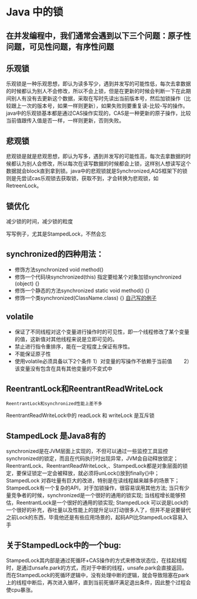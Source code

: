 #  Java 中的锁

## 在并发编程中，我们通常会遇到以下三个问题：原子性问题，可见性问题，有序性问题
## 乐观锁
乐观锁是一种乐观思想，即认为读多写少，遇到并发写的可能性低，每次去拿数据的时候都认为别人不会修改，所以不会上锁，但是在更新的时候会判断一下在此期间别人有没有去更新这个数据，采取在写时先读出当前版本号，然后加锁操作（比较跟上一次的版本号，如果一样则更新），如果失败则要重复读-比较-写的操作。java中的乐观锁基本都是通过CAS操作实现的，CAS是一种更新的原子操作，比较当前值跟传入值是否一样，一样则更新，否则失败。

## 悲观锁
悲观锁是就是悲观思想，即认为写多，遇到并发写的可能性高，每次去拿数据的时候都认为别人会修改，所以每次在读写数据的时候都会上锁，这样别人想读写这个数据就会block直到拿到锁。java中的悲观锁就是Synchronized,AQS框架下的锁则是先尝试cas乐观锁去获取锁，获取不到，才会转换为悲观锁，如RetreenLock。
  
## 锁优化
减少锁的时间，减少锁的粒度

写写例子，尤其是StampedLock，不然会忘

##  synchronized的四种用法：
  * 修饰方法synchronized void method()
  * 修饰一个代码块synchronized(this) 指定要给某个对象加锁synchronized (object) {}
  * 修饰一个静态的方法synchronized static void method() {}
  * 修饰一个类synchronized(ClassName.class) {}
[自己写的例子](https://github.com/kobe24167/Study/blob/master/test/src/com/aa/test/LockerTester.java)

## volatile
  * 保证了不同线程对这个变量进行操作时的可见性，即一个线程修改了某个变量的值，这新值对其他线程来说是立即可见的。
  * 禁止进行指令重排序，能在一定程度上保证有序性。
  * 不能保证原子性
  * 使用volatile必须具备以下2个条件
	1）对变量的写操作不依赖于当前值
　　2）该变量没有包含在具有其他变量的不变式中

## ReentrantLock和ReentrantReadWriteLock
	ReentrantLock和synchronized性能上差不多
  ReentrantReadWriteLock中的 readLock 和 writeLock 是互斥锁

## StampedLock 是Java8有的
synchronized是在JVM层面上实现的，不但可以通过一些监控工具监控synchronized的锁定，而且在代码执行时出现异常，JVM会自动释放锁定；
ReentrantLock、ReentrantReadWriteLock,、StampedLock都是对象层面的锁定，要保证锁定一定会被释放，就必须将unLock()放到finally{}中；
StampedLock 对吞吐量有巨大的改进，特别是在读线程越来越多的场景下；
StampedLock有一个复杂的API，对于加锁操作，很容易误用其他方法;
当只有少量竞争者的时候，synchronized是一个很好的通用的锁实现;
当线程增长能够预估，ReentrantLock是一个很好的通用的锁实现;
StampedLock 可以说是Lock的一个很好的补充，吞吐量以及性能上的提升足以打动很多人了，但并不是说要替代之前Lock的东西，毕竟他还是有些应用场景的，起码API比StampedLock容易入手
## 关于StampedLock中的一个bug:
StampedLock其内部是通过死循环+CAS操作的方式来修改状态位，在挂起线程时，是通过unsafe.park的方式，而对于中断的线程，unsafe.park会直接返回，而在StampedLock的死循环逻辑中，没有处理中断的逻辑，就会导致阻塞在park上的线程中断后，再次进入循环，直到当前死循环满足退出条件，因此整个过程会使cpu暴涨。
